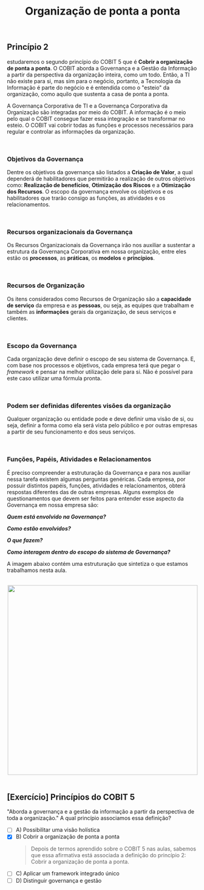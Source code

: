 <div align="center">

  # Organização de ponta a ponta

</div>

<br>

## Princípio 2

estudaremos o segundo princípio do COBIT 5 que é **Cobrir a organização de ponta a ponta**. O COBIT aborda a Governança e a Gestão da Informação a partir da perspectiva da organização inteira, como um todo. Então, a TI não existe para si, mas sim para o negócio, portanto, a Tecnologia da Informação é parte do negócio e é entendida como o "esteio" da organização, como aquilo que sustenta a casa de ponta a ponta. 

A Governança Corporativa de TI e a Governança Corporativa da Organização são integradas por meio do COBIT. A informação é o meio pelo qual o COBIT consegue fazer essa integração e se transformar no esteio. O COBIT vai cobrir todas as funções e processos necessários para regular e controlar as informações da organização. 

<br>

### Objetivos da Governança

Dentre os objetivos da governança são listados a **Criação de Valor**, a qual dependerá de habilitadores que permitirão a realização de outros objetivos como: **Realização de benefícios**, **Otimização dos Riscos** e a **Otimização dos Recursos**. O escopo da governança envolve os objetivos e os habilitadores que trarão consigo as funções, as atividades e os relacionamentos.

<br>

### Recursos organizacionais da Governança

Os Recursos Organizacionais da Governança irão nos auxiliar a sustentar a estrutura da Governança Corporativa em nossa organização, entre eles estão os **processos**, as **práticas**, os **modelos** e **princípios**.

<br>

### Recursos de Organização

Os itens considerados como Recursos de Organização são a **capacidade de serviço** da empresa e as **pessoas**, ou seja, as equipes que trabalham  e também as **informações** gerais da organização, de seus serviços e clientes.

<br>

### Escopo da Governança

Cada organização deve definir o escopo de seu sistema de Governança. E, com base nos processos e objetivos, cada empresa terá que pegar o *framework* e pensar na melhor utilização dele para si. Não é possível para este caso utilizar uma fórmula pronta.

<br>

### Podem ser definidas diferentes visões da organização

Qualquer organização ou entidade pode e deve definir uma visão de si, ou seja, definir a forma como ela será vista pelo público e por outras empresas a partir de seu funcionamento e dos seus serviços.

<br>

### Funções, Papéis, Atividades e Relacionamentos 

É preciso compreender a estruturação da Governança e para nos auxiliar nessa tarefa existem algumas perguntas genéricas. Cada empresa, por possuir distintos papéis, funções, atividades e relacionamentos, obterá respostas diferentes das de outras empresas. Alguns exemplos de questionamentos que devem ser feitos para entender esse aspecto da Governança em nossa empresa são:

***Quem está envolvido na Governança?***

***Como estão envolvidos?***

***O que fazem?***

***Como interagem dentro do escopo do sistema de Governança?***

A imagem abaixo contém uma estruturação que sintetiza o que estamos trabalhamos nesta aula.

<br>

<div align="center">

  <img src="images/principio2.jfif" width="500">

</div>

<br>

## [Exercício] Princípios do COBIT 5

"Aborda a governança e a gestão da informação a partir da perspectiva de toda a organização." A qual princípio associamos essa definição?

- [ ] A) Possibilitar uma visão holística
- [x] B) Cobrir a organização de ponta a ponta
  > Depois de termos aprendido sobre o COBIT 5 nas aulas, sabemos que essa afirmativa está associada a definição do princípio 2: Cobrir a organização de ponta a ponta.
- [ ] C) Aplicar um framework integrado único
- [ ] D) Distinguir governança e gestão